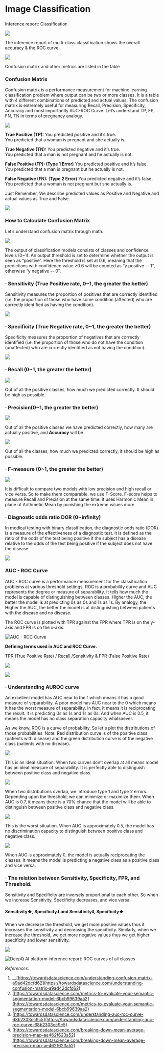 # Image Classification

### Inference report: Classification

![](../../.gitbook/assets/image%20%28153%29.png)

   
 The inference report of multi-class classification shows the overall accuracy & the ROC curve

![](../../.gitbook/assets/image%20%2843%29.png)

Confusion matrix and other metrics are listed in the table

### **Confusion Matrix**

Confusion matrix is a performance measurement for machine learning classification problem where output can be two or more classes. It is a table with 4 different combinations of predicted and actual values. The confusion matrix is extremely useful for measuring Recall, Precision, Specificity, Accuracy and most importantly AUC-ROC Curve. Let’s understand TP, FP, FN, TN in terms of pregnancy analogy.

![](../../.gitbook/assets/image%20%28179%29.png)

**True Positive \(TP\):** You predicted positive and it’s true.  
You predicted that a woman is pregnant and she actually is.

**True Negative \(TN\):** You predicted negative and it’s true.  
You predicted that a man is not pregnant and he actually is not.

**False Positive \(FP\): \(Type 1 Error\)** You predicted positive and it’s false.  
You predicted that a man is pregnant but he actually is not.

**False Negative \(FN\): \(Type 2 Error\)** You predicted negative and it’s false.  
You predicted that a woman is not pregnant but she actually is.

Just Remember, We describe predicted values as Positive and Negative and actual values as True and False.

![](../../.gitbook/assets/image%20%28172%29.png)

### **How to Calculate Confusion Matrix**

Let’s understand confusion matrix through math.

![](../../.gitbook/assets/image%20%28212%29.png)

The output of classification models consists of classes and confidence levels \(0~1\). An output threshold is set to determine whether the output is seen as “positive”. Here the threshold is set at 0.6, meaning that the predictions with confidence value &gt;0.6 will be counted as “y positive -- 1”, otherwise “y negative -- 0”.

### · **Sensitivity \(True Positive rate, 0~1, the greater the better\)**

Sensitivity measures the proportion of positives that are correctly identified \(i.e. the proportion of those who have some condition \(affected\) who are correctly identified as having the condition\).

![](../../.gitbook/assets/image%20%2826%29.png)

  

### · **Specificity \(True Negative rate, 0~1, the greater the better\)**

Specificity measures the proportion of negatives that are correctly identified \(i.e. the proportion of those who do not have the condition \(unaffected\) who are correctly identified as not having the condition\).

![](../../.gitbook/assets/image%20%28142%29.png)

### ·  **Recall \(0~1, the greater the better\)**

![](../../.gitbook/assets/image%20%28198%29.png)

Out of all the positive classes, how much we predicted correctly. It should be high as possible.

### ·  **Precision\(0~1, the greater the better\)**

![](../../.gitbook/assets/image%20%28185%29.png)

Out of all the positive classes we have predicted correctly, how many are actually positive, and **Accuracy** will be

![](../../.gitbook/assets/image%20%28168%29.png)

Out of all the classes, how much we predicted correctly, it should be high as possible.

### ·  **F-measure \(0~1, the greater the better\)**

![](../../.gitbook/assets/image%20%2827%29.png)

It is difficult to compare two models with low precision and high recall or vice versa. So to make them comparable, we use F-Score. F-score helps to measure Recall and Precision at the same time. It uses Harmonic Mean in place of Arithmetic Mean by punishing the extreme values more.

### ·  **Diagnostic odds ratio DOR \(0~infinity\)**

In medical testing with binary classification, the diagnostic odds ratio \(DOR\) is a measure of the effectiveness of a diagnostic test. It is defined as the ratio of the odds of the test being positive if the subject has a disease relative to the odds of the test being positive if the subject does not have the disease.

![](../../.gitbook/assets/image%20%28148%29.png)

###  **AUC - ROC Curve**

AUC - ROC curve is a performance measurement for the classification problems at various threshold settings. ROC is a probability curve and AUC represents the degree or measure of separability. It tells how much the model is capable of distinguishing between classes. Higher the AUC, the better the model is at predicting 0s as 0s and 1s as 1s. By analogy, the Higher the AUC, the better the model is at distinguishing between patients with the disease and no disease.

The ROC curve is plotted with TPR against the FPR where TPR is on the y-axis and FPR is on the x-axis.

![AUC - ROC Curve](../../.gitbook/assets/image%20%28186%29.png)

**Defining terms used in AUC and ROC Curve.**

TPR \(True Positive Rate\) / Recall /Sensitivity & FPR \(False Positive Rate\)

![](../../.gitbook/assets/image%20%28211%29.png)

![](../../.gitbook/assets/image%20%28156%29.png)



### · **Understanding AUROC curve**

An excellent model has AUC near to the 1 which means it has a good measure of separability. A poor model has AUC near to the 0 which means it has the worst measure of separability. In fact, it means it is reciprocating the result. It is predicting 0s as 1s and 1s as 0s. And when AUC is 0.5, it means the model has no class separation capacity whatsoever.

As we know, ROC is a curve of probability. So let's plot the distributions of those probabilities: Note: Red distribution curve is of the positive class \(patients with disease\) and the green distribution curve is of the negative class \(patients with no disease\).

![](../../.gitbook/assets/image%20%28209%29.png)

This is an ideal situation. When two curves don’t overlap at all means model has an ideal measure of separability. It is perfectly able to distinguish between positive class and negative class.

![](../../.gitbook/assets/image%20%2890%29.png)

When two distributions overlap, we introduce type 1 and type 2 errors. Depending upon the threshold, we can minimize or maximize them. When AUC is 0.7, it means there is a 70% chance that the model will be able to distinguish between positive class and negative class.

![](../../.gitbook/assets/image%20%2848%29.png)

This is the worst situation. When AUC is approximately 0.5, the model has no discrimination capacity to distinguish between positive class and negative class.

![](../../.gitbook/assets/image%20%28173%29.png)

When AUC is approximately 0, the model is actually reciprocating the classes. It means the model is predicting a negative class as a positive class and vice versa.



### · **The relation between Sensitivity, Specificity, FPR, and Threshold.**

Sensitivity and Specificity are inversely proportional to each other. So when we increase Sensitivity, Specificity decreases, and vice versa.

#### Sensitivity⬆️, Specificity⬇️ and Sensitivity⬇️, Specificity⬆️

When we decrease the threshold, we get more positive values thus it increases the sensitivity and decreasing the specificity. Similarly, when we increase the threshold, we get more negative values thus we get higher specificity and lower sensitivity.

![](file:///C:/Users/edzer_wu/AppData/Local/Temp/msohtmlclip1/01/clip_image022.png)

![DeepQ AI platform inference report: ROC curves of all classes](../../.gitbook/assets/image%20%28163%29.png)



_References:_

1. \_\_[https://towardsdatascience.com/understanding-confusion-matrix-a9ad42dcfd62](https://towardsdatascience.com/understanding-confusion-matrix-a9ad42dcfd62)
2. [https://towardsdatascience.com/metrics-to-evaluate-your-semantic-segmentation-model-6bcb99639aa2](https://towardsdatascience.com/metrics-to-evaluate-your-semantic-segmentation-model-6bcb99639aa2)
3. [https://towardsdatascience.com/understanding-auc-roc-curve-68b2303cc9c5](https://towardsdatascience.com/understanding-auc-roc-curve-68b2303cc9c5)
4. [https://towardsdatascience.com/breaking-down-mean-average-precision-map-ae462f623a52](https://towardsdatascience.com/breaking-down-mean-average-precision-map-ae462f623a52)



